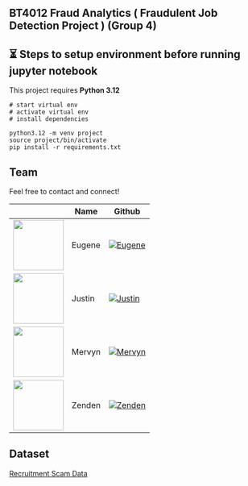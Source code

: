## BT4012 Fraud Analytics ( Fraudulent Job Detection Project ) (Group 4)

## ⏳ Steps to setup environment before running jupyter notebook
This project requires **Python 3.12**
```start
# start virtual env
# activate virtual env
# install dependencies

python3.12 -m venv project
source project/bin/activate
pip install -r requirements.txt
```

## Team

Feel free to contact and connect!

|                                                                                     | Name   | Github                                                                                                                                      |
| ----------------------------------------------------------------------------------- | ------ | ------------------------------------------------------------------------------------------------------------------------------------------- |
| <img src="https://avatars.githubusercontent.com/u/80191549?v=4" width="100"></img>  | Eugene | [![Eugene](https://img.shields.io/badge/GitHub-181717.svg?style=for-the-badge&logo=GitHub&logoColor=white)](https://github.com/eugenetaan)  |
| <img src="https://avatars.githubusercontent.com/u/100425549?v=4" width="100"></img> | Justin | [![Justin](https://img.shields.io/badge/GitHub-181717.svg?style=for-the-badge&logo=GitHub&logoColor=white)](https://github.com/ChavChavC)   |
| <img src="https://avatars.githubusercontent.com/u/99934779?v=4" width="100"></img>  | Mervyn | [![Mervyn](https://img.shields.io/badge/GitHub-181717.svg?style=for-the-badge&logo=GitHub&logoColor=white)](https://github.com/undeser)     |
| <img src="https://avatars.githubusercontent.com/u/97732408?v=4" width="100"></img>  | Zenden | [![Zenden](https://img.shields.io/badge/GitHub-181717.svg?style=for-the-badge&logo=GitHub&logoColor=white)](https://github.com/zendenleong) |

## Dataset

[Recruitment Scam Data](https://www.kaggle.com/datasets/amruthjithrajvr/recruitment-scam)
